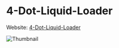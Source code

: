 # 4-Dot-Liquid-Loader
Website: [4-Dot-Liquid-Loader](https://brutal-harsh.github.io/4-Dot-Liquid-Loader/)

![Thumbnail](https://cdn.discordapp.com/attachments/1167332357481701456/1167408222223728730/Screen_Recording_2023-10-27_at_3.51.05_PM.gif?ex=654e04a1&is=653b8fa1&hm=5e5a03094d0901dcc624402f133d5905ecb57e5096e99a97e3851c7da955a455&)